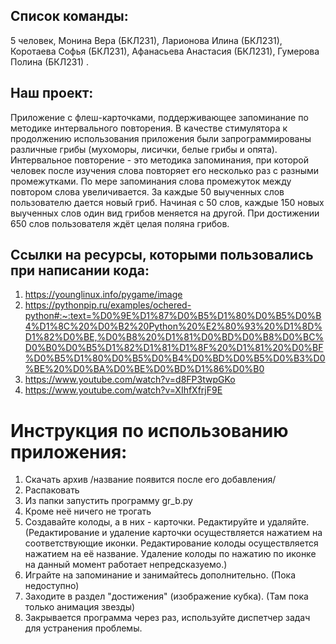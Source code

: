 ## Список команды:
5 человек, Монина Вера (БКЛ231), Ларионова Илина (БКЛ231), Коротаева Софья (БКЛ231), Афанасьева Анастасия (БКЛ231), Гумерова Полина (БКЛ231) .
## Наш проект:
Приложение с флеш-карточками, поддерживающее запоминание по методике интервального повторения. В качестве стимулятора к продолжению использования приложения были запрограммированы различные грибы (мухоморы, лисички, белые грибы и опята).
Интервальное повторение - это методика запоминания, при которой человек после изучения слова повторяет его несколько раз с разными промежутками. По мере запоминания слова промежуток между повтором слова увеличивается.
За каждые 50 выученных слов пользователю дается новый гриб. Начиная с 50 слов, каждые 150 новых выученных слов один вид грибов меняется на другой. При достижении 650 слов пользователя ждёт целая поляна грибов.
## Ссылки на ресурсы, которыми пользовались при написании кода: 
1) https://younglinux.info/pygame/image
2) https://pythonpip.ru/examples/ochered-python#:~:text=%D0%9E%D1%87%D0%B5%D1%80%D0%B5%D0%B4%D1%8C%20%D0%B2%20Python%20%E2%80%93%20%D1%8D%D1%82%D0%BE,%D0%B8%20%D1%81%D0%BD%D0%B8%D0%BC%D0%B0%D0%B5%D1%82%D1%81%D1%8F%20%D1%81%20%D0%BF%D0%B5%D1%80%D0%B5%D0%B4%D0%BD%D0%B5%D0%B3%D0%BE%20%D0%BA%D0%BE%D0%BD%D1%86%D0%B0
3) https://www.youtube.com/watch?v=d8FP3twpGKo
4) https://www.youtube.com/watch?v=XIhfXfrjF9E
# Инструкция по использованию приложения:
1. Скачать архив /название появится после его добавления/
2. Распаковать
3. Из папки запустить программу gr_b.py
4. Кроме неё ничего не трогать
5. Создавайте колоды, а в них - карточки. Редактируйте и удаляйте. (Редактирование и удаление карточки осуществляется нажатием на соответствующие иконки. Редактирование колоды осуществляется нажатием на её название. Удаление колоды по нажатию по иконке на данный момент работает непредсказуемо.)
6. Играйте на запоминание и занимайтесь дополнительно. (Пока недоступно)
7. Заходите в раздел "достижения" (изображение кубка). (Там пока только анимация звезды)
8. Закрывается программа через раз, используйте диспетчер задач для устранения проблемы.
